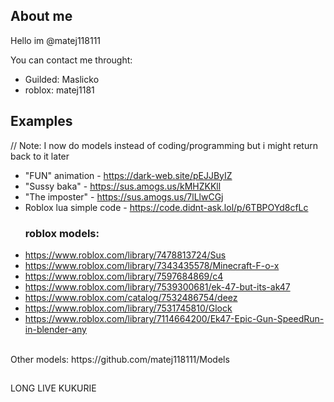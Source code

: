 ## About me

Hello im @matej118111
<br>


You can contact me throught:
<br>
- Guilded: Maslicko
- roblox: matej1181

## Examples
// Note: I now do models instead of coding/programming but i might return back to it later

- "FUN" animation - https://dark-web.site/pEJJByIZ
- "Sussy baka" - https://sus.amogs.us/kMHZKKll
- "The imposter" - https://sus.amogs.us/7lLlwCGj
- Roblox lua simple code - https://code.didnt-ask.lol/p/6TBPOYd8cfLc
  <br>
  ### roblox models:
-  https://www.roblox.com/library/7478813724/Sus
-  https://www.roblox.com/library/7343435578/Minecraft-F-o-x
-  https://www.roblox.com/library/7597684869/c4
-  https://www.roblox.com/library/7539300681/ek-47-but-its-ak47
-  https://www.roblox.com/catalog/7532486754/deez
-  https://www.roblox.com/library/7531745810/Glock
-  https://www.roblox.com/library/7114664200/Ek47-Epic-Gun-SpeedRun-in-blender-any
<br>
Other models: https://github.com/matej118111/Models

##

LONG LIVE KUKURIE
